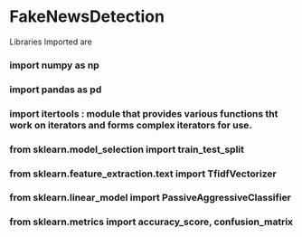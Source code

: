 # FakeNewsDetection
Libraries Imported are 
### import numpy as np
### import pandas as pd
### import itertools : module that provides various functions tht work on iterators and forms complex iterators for use.
### from sklearn.model_selection import train_test_split
### from sklearn.feature_extraction.text import TfidfVectorizer
### from sklearn.linear_model import PassiveAggressiveClassifier
### from sklearn.metrics import accuracy_score, confusion_matrix
